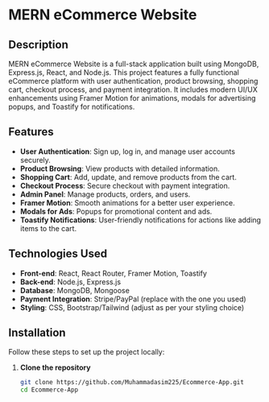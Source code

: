 # MERN eCommerce Website

## Description

MERN eCommerce Website is a full-stack application built using MongoDB, Express.js, React, and Node.js. This project features a fully functional eCommerce platform with user authentication, product browsing, shopping cart, checkout process, and payment integration. It includes modern UI/UX enhancements using Framer Motion for animations, modals for advertising popups, and Toastify for notifications.

## Features

- **User Authentication**: Sign up, log in, and manage user accounts securely.
- **Product Browsing**: View products with detailed information.
- **Shopping Cart**: Add, update, and remove products from the cart.
- **Checkout Process**: Secure checkout with payment integration.
- **Admin Panel**: Manage products, orders, and users.
- **Framer Motion**: Smooth animations for a better user experience.
- **Modals for Ads**: Popups for promotional content and ads.
- **Toastify Notifications**: User-friendly notifications for actions like adding items to the cart.

## Technologies Used

- **Front-end**: React, React Router, Framer Motion, Toastify
- **Back-end**: Node.js, Express.js
- **Database**: MongoDB, Mongoose
- **Payment Integration**: Stripe/PayPal (replace with the one you used)
- **Styling**: CSS, Bootstrap/Tailwind (adjust as per your styling choice)

## Installation

Follow these steps to set up the project locally:

1. **Clone the repository**

   ```bash
   git clone https://github.com/Muhammadasim225/Ecommerce-App.git
   cd Ecommerce-App
